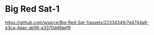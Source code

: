 # Big Red Sat-1

https://github.com/wsarce/Big-Red-Sat-1/assets/22334349/7d4744a6-e3ca-4aac-ab56-a3370dd9aef9


